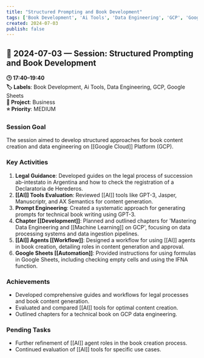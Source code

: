 ```yaml
---
title: "Structured Prompting and Book Development"
tags: ['Book Development', 'Ai Tools', 'Data Engineering', 'GCP', 'Google Sheets']
created: 2024-07-03
publish: false
---
```


## 📅 2024-07-03 — Session: Structured Prompting and Book Development

**🕒 17:40–19:40**  
**🏷️ Labels**: Book Development, Ai Tools, Data Engineering, GCP, Google Sheets  
**📂 Project**: Business  
**⭐ Priority**: MEDIUM  


### Session Goal
The session aimed to develop structured approaches for book content creation and data engineering on [[Google Cloud]] Platform (GCP).

### Key Activities
1. **Legal Guidance**: Developed guides on the legal process of succession ab-intestato in Argentina and how to check the registration of a Declaratoria de Herederos.
2. **[[AI]] Tools Evaluation**: Reviewed [[AI]] tools like GPT-3, Jasper, Manuscriptr, and AX Semantics for content generation.
3. **Prompt Engineering**: Created a systematic approach for generating prompts for technical book writing using GPT-3.
4. **Chapter [[Development]]**: Planned and outlined chapters for 'Mastering Data Engineering and [[Machine Learning]] on GCP', focusing on data processing systems and data ingestion pipelines.
5. **[[AI]] Agents [[Workflow]]**: Designed a workflow for using [[AI]] agents in book creation, detailing roles in content generation and approval.
6. **Google Sheets [[Automation]]**: Provided instructions for using formulas in Google Sheets, including checking empty cells and using the IFNA function.

### Achievements
- Developed comprehensive guides and workflows for legal processes and book content generation.
- Evaluated and compared [[AI]] tools for optimal content creation.
- Outlined chapters for a technical book on GCP data engineering.

### Pending Tasks
- Further refinement of [[AI]] agent roles in the book creation process.
- Continued evaluation of [[AI]] tools for specific use cases.

